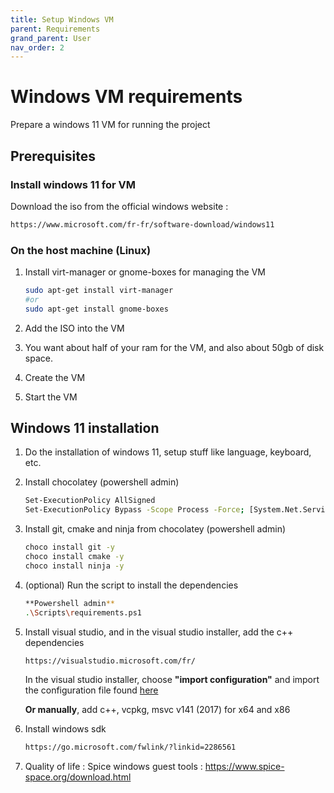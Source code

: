 ```yaml
---
title: Setup Windows VM
parent: Requirements
grand_parent: User
nav_order: 2
---
```


# Windows VM requirements

Prepare a windows 11 VM for running the project

## Prerequisites

### Install windows 11 for VM

Download the iso from the official windows website : 
```bash
https://www.microsoft.com/fr-fr/software-download/windows11
```

### On the host machine (Linux)

1. Install virt-manager or gnome-boxes for managing the VM

    ```bash
    sudo apt-get install virt-manager
    #or
    sudo apt-get install gnome-boxes
    ```

2. Add the ISO into the VM

3. You want about half of your ram for the VM, and also about 50gb of disk space.

4. Create the VM

5. Start the VM

## Windows 11 installation

1. Do the installation of windows 11, setup stuff like language, keyboard, etc.


2. Install chocolatey (powershell admin)
    ```bash
    Set-ExecutionPolicy AllSigned
    Set-ExecutionPolicy Bypass -Scope Process -Force; [System.Net.ServicePointManager]::SecurityProtocol = [System.Net.ServicePointManager]::SecurityProtocol -bor 3072; iex ((New-Object System.Net.WebClient).DownloadString('https://community.chocolatey.org/install.ps1'))
    ```

3. Install git, cmake and ninja from chocolatey (powershell admin)

    ```bash
    choco install git -y
    choco install cmake -y
    choco install ninja -y
    ```

3. (optional) Run the script to install the dependencies
    ```bash
    **Powershell admin**
    .\Scripts\requirements.ps1
    ```

4. Install visual studio, and in the visual studio installer, add the c++ dependencies
    ```bash
    https://visualstudio.microsoft.com/fr/
    ```
    In the visual studio installer, choose **"import configuration"** and import the configuration file found [here](vsconfig)

    **Or manually**, add c++, vcpkg, msvc v141 (2017) for x64 and x86

5. Install windows sdk
    ```bash
    https://go.microsoft.com/fwlink/?linkid=2286561
    ```

6. Quality of life : Spice windows guest tools : https://www.spice-space.org/download.html